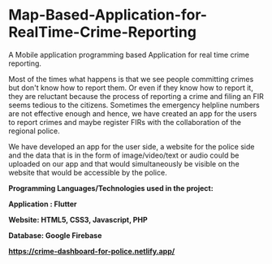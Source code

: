 # Map-Based-Application-for-RealTime-Crime-Reporting

A Mobile application programming based Application for real time crime reporting. 

Most of the times what happens is that we see people committing crimes but don't know how to report them. Or even if they know how to report it, they are reluctant because the process of reporting a crime and filing an FIR seems tedious to the citizens. Sometimes the emergency helpline numbers are not effective enough and hence, we have created an app for the users to report crimes and maybe register FIRs with the collaboration of the regional police. 

We have developed an app for the user side, a website for the police side and the data that is in the form of image/video/text or audio could be uploaded on our app and that would simultaneously be visible on the website that would be accessible by the police.

<b>Programming Languages/Technologies used in the project: 

Application : Flutter

Website: HTML5, CSS3, Javascript, PHP

Database: Google Firebase<b>

https://crime-dashboard-for-police.netlify.app/

